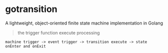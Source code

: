 # gotransition

A lightweight, object-oriented finite state machine implementation in Golang

> the trigger function execute processing

`
machine trigger -> event trigger -> transition execute -> state onEnter and onExit
`
